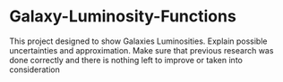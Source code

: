 # Galaxy-Luminosity-Functions
This project designed to show Galaxies Luminosities. Explain possible uncertainties and approximation. Make sure that previous research was done correctly and there is nothing left to improve or taken into consideration
